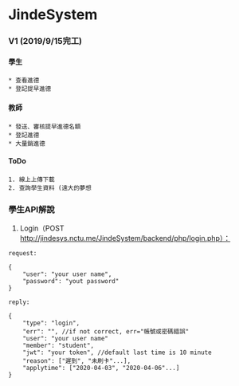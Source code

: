 # JindeSystem

### V1 (2019/9/15完工)

#### 學生
    * 查看進德
    * 登記提早進德
    
#### 教師
    * 發送、審核提早進德名額
    * 登記進德
    * 大量銷進德
    
#### ToDo
    1. 線上上傳下載
    2. 查詢學生資料 (遠大的夢想
 
### 學生API解說
1. Login（POST http://jindesys.nctu.me/JindeSystem/backend/php/login.php）：
```javascript=
request:

{
    "user": "your user name",
    "password": "yout password"
}

reply:

{
    "type": "login",
    "err": "", //if not correct, err="帳號或密碼錯誤"
    "user": "your user name"
    "member": "student",
    "jwt": "your token", //default last time is 10 minute 
    "reason": ["遲到", "未刷卡"...],
    "applytime": ["2020-04-03", "2020-04-06"...]
}
```
